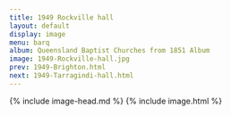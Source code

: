 ```yaml
---
title: 1949 Rockville hall
layout: default
display: image
menu: barq
album: Queensland Baptist Churches from 1851 Album
image: 1949-Rockville-hall.jpg
prev: 1949-Brighton.html
next: 1949-Tarragindi-hall.html
---
```

{% include image-head.md %}
{% include image.html %}